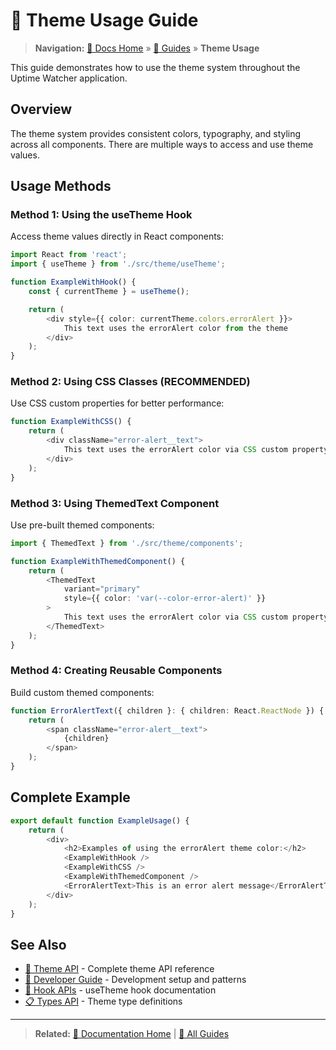 # 🎨 Theme Usage Guide

> **Navigation:** [📖 Docs Home](../README.md) » [📘 Guides](../README.md#guides) » **Theme Usage**

This guide demonstrates how to use the theme system throughout the Uptime Watcher application.

## Overview

The theme system provides consistent colors, typography, and styling across all components. There are multiple ways to access and use theme values.

## Usage Methods

### Method 1: Using the useTheme Hook

Access theme values directly in React components:

```typescript
import React from 'react';
import { useTheme } from './src/theme/useTheme';

function ExampleWithHook() {
    const { currentTheme } = useTheme();

    return (
        <div style={{ color: currentTheme.colors.errorAlert }}>
            This text uses the errorAlert color from the theme
        </div>
    );
}
```

### Method 2: Using CSS Classes (RECOMMENDED)

Use CSS custom properties for better performance:

```typescript
function ExampleWithCSS() {
    return (
        <div className="error-alert__text">
            This text uses the errorAlert color via CSS custom property
        </div>
    );
}
```

### Method 3: Using ThemedText Component

Use pre-built themed components:

```typescript
import { ThemedText } from './src/theme/components';

function ExampleWithThemedComponent() {
    return (
        <ThemedText
            variant="primary"
            style={{ color: 'var(--color-error-alert)' }}
        >
            This text uses the errorAlert color via CSS custom property
        </ThemedText>
    );
}
```

### Method 4: Creating Reusable Components

Build custom themed components:

```typescript
function ErrorAlertText({ children }: { children: React.ReactNode }) {
    return (
        <span className="error-alert__text">
            {children}
        </span>
    );
}
```

## Complete Example

```typescript
export default function ExampleUsage() {
    return (
        <div>
            <h2>Examples of using the errorAlert theme color:</h2>
            <ExampleWithHook />
            <ExampleWithCSS />
            <ExampleWithThemedComponent />
            <ErrorAlertText>This is an error alert message</ErrorAlertText>
        </div>
    );
}
```

## See Also

- [🎨 Theme API](../api/theme-api.md) - Complete theme API reference
- [🚀 Developer Guide](Developer-Guide.md) - Development setup and patterns
- [🧩 Hook APIs](../api/hook-apis.md) - useTheme hook documentation
- [📋 Types API](../api/types-api.md) - Theme type definitions

---

> **Related:** [📖 Documentation Home](../README.md) | [📘 All Guides](../README.md#guides)
